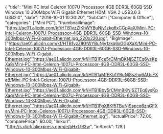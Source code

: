 {
	"title": "Mini PC Intel Celeron 1007U Processoor 4GB DDR3L 60GB SSD Windows 10 300Mbps WiFi Gigabit Ethernet HDMI VGA 2 USB3.0 3 USB2.0",
	"date": "2018-10-31 10:30:20",
	"SubCat": ["Computer & Office"],
	"categories": ["Mini PC"],
	"thumbnailImage": "https://ae01.alicdn.com/kf/HTB1vzZIKhWYBuNjy1zkq6xGGpXaX/Mini-PC-Intel-Celeron-1007U-Processoor-4GB-DDR3L-60GB-SSD-Windows-10-300Mbps-WiFi-Gigabit-Ethernet.jpg_220x220.jpg",
	"BigImage": ["https://ae01.alicdn.com/kf/HTB1vzZIKhWYBuNjy1zkq6xGGpXaX/Mini-PC-Intel-Celeron-1007U-Processoor-4GB-DDR3L-60GB-SSD-Windows-10-300Mbps-WiFi-Gigabit-Ethernet.jpg","https://ae01.alicdn.com/kf/HTB1Fce5rCMmBKNjSZTEq6ysKpXa8/Mini-PC-Intel-Celeron-1007U-Processoor-4GB-DDR3L-60GB-SSD-Windows-10-300Mbps-WiFi-Gigabit-Ethernet.jpg","https://ae01.alicdn.com/kf/HTB1aMfEKb1YBuNjSszhq6AUsFXaB/Mini-PC-Intel-Celeron-1007U-Processoor-4GB-DDR3L-60GB-SSD-Windows-10-300Mbps-WiFi-Gigabit-Ethernet.jpg","https://ae01.alicdn.com/kf/HTB1Bby5rCMmBKNjSZTEq6ysKpXaq/Mini-PC-Intel-Celeron-1007U-Processoor-4GB-DDR3L-60GB-SSD-Windows-10-300Mbps-WiFi-Gigabit-Ethernet.jpg","https://ae01.alicdn.com/kf/HTB1FgX8Kf5TBuNjSspcq6znGFXar/Mini-PC-Intel-Celeron-1007U-Processoor-4GB-DDR3L-60GB-SSD-Windows-10-300Mbps-WiFi-Gigabit-Ethernet.jpg"],
	"actualPrice": 72.00,
	"comparePrice": 90.00,
	"linkurl": "http://s.click.aliexpress.com/e/bHxT9l3w",
	"inStock": 128
}
